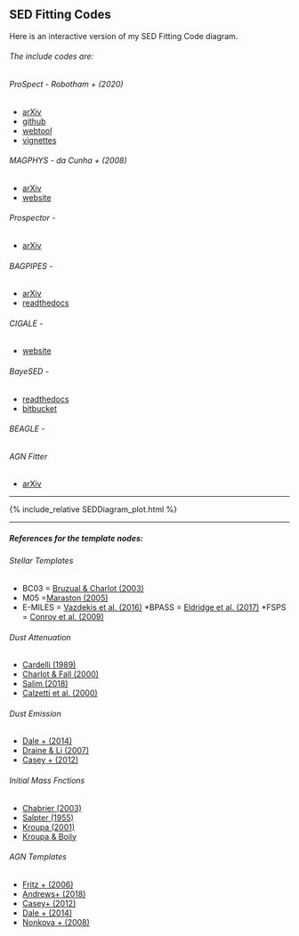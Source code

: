 
## SED Fitting Codes

Here is an interactive version of my SED Fitting Code diagram. 

###### The include codes are:

###### ProSpect - Robotham + (2020) 
* [arXiv](https://arxiv.org/abs/2002.06980) 
* [github](http://www.github.com/asgr/ProSpect) 
* [webtool](https://prospect.icrar.org) 
* [vignettes](https://rpubs.com/asgr/565799)

######  MAGPHYS - da Cunha + (2008) 
* [arXiv](https://arxiv.org/abs/1111.3961) 
* [website](http://www.iap.fr/magphys/)

######  Prospector -  
* [arXiv](https://arxiv.org/abs/1609.09073)

######  BAGPIPES -  
* [arXiv](https://arxiv.org/abs/1712.04452) 
* [readthedocs](https://bagpipes.readthedocs.io/en/latest/)

######  CIGALE - 
* [website](https://cigale.lam.fr/)

######  BayeSED - 
* [readthedocs](https://bayesed.readthedocs.io) 
* [bitbucket](https://bitbucket.org/hanyk/bayesed/)

######  BEAGLE - 

######  AGN Fitter  
* [arXiv](https://arxiv.org/abs/1606.05648)


-------------

{% include_relative SEDDiagram_plot.html %}

-----------


##### References for the template nodes:


###### Stellar Templates

* BC03 = [Bruzual & Charlot (2003)](arXiv:astro-ph/0309134)
* M05 =[Maraston (2005)](arXiv:astro-ph/0410207)
* E-MILES = [Vazdekis et al. (2016)](arXiv:1612.01187)
*BPASS = [Eldridge et al. (2017)](https://arxiv.org/pdf/1710.02154.pdf)
*FSPS = [Conroy et al. (2009)](http://adsabs.harvard.edu/abs/2009ApJ...699..486C)

###### Dust Attenuation
* [Cardelli (1989)](https://ui.adsabs.harvard.edu/abs/1989ApJ...345..245C/abstract)
* [Charlot & Fall (2000)](http://adsabs.harvard.edu/abs/2000ApJ...539..718C)
* [Salim (2018)](https://ui.adsabs.harvard.edu/abs/2018ApJ...859...11S/abstract)
*  [Calzetti et al. (2000)](http://adsabs.harvard.edu/abs/2000ApJ...533..682C)

###### Dust Emission
* [Dale + (2014)](http://arxiv.org/abs/1402.1495)
*  [Draine & Li (2007)](http://adsabs.harvard.edu/abs/2007ApJ...657..810D)
* [Casey + (2012)](http://adsabs.harvard.edu/abs/2012MNRAS.425.3094C)

###### Initial Mass Fnctions
* [Chabrier (2003)](http://iopscience.iop.org/article/10.1086/376392)
* [Salpter (1955)](http://adsabs.harvard.edu/abs/1955ApJ...121..161S)
* [Kroupa (2001)](http://adsabs.harvard.edu/abs/2001MNRAS.322..231K)
* [Kroupa & Boily](https://ui.adsabs.harvard.edu/abs/2002MNRAS.336.1188K/abstract)

###### AGN Templates
* [Fritz + (2006)](https://ui.adsabs.harvard.edu/abs/2006MNRAS.366..767F/abstract)
* [Andrews+ (2018)](http://academic.oup.com/mnras/article/474/1/898/4598002)
* [Casey+ (2012)](http://adsabs.harvard.edu/abs/2012MNRAS.425.3094C)
* [Dale + (2014)](http://arxiv.org/abs/1402.1495)
* [Nonkova + (2008)](https://ui.adsabs.harvard.edu/abs/2008ApJ...685..160N/abstract)




